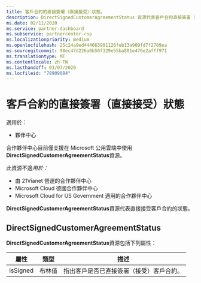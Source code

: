 ```yaml
---
title: 客戶合約的直接簽署（直接接受）狀態。
description: DirectSignedCustomerAgreementStatus 資源代表客戶合約直接簽署（直接接受）的狀態。
ms.date: 02/11/2020
ms.service: partner-dashboard
ms.subservice: partnercenter-csp
ms.localizationpriority: medium
ms.openlocfilehash: 25c24a9ed444663901126feb13a909fd7f2709ea
ms.sourcegitcommit: 98ec47d226a0b56f329e55ba881e476e2afff971
ms.translationtype: MT
ms.contentlocale: zh-TW
ms.lasthandoff: 03/07/2020
ms.locfileid: "78909084"
---
```

# <a name="direct-signing-direct-acceptance-status-of-a-customer-agreement"></a>客戶合約的直接簽署（直接接受）狀態

適用於：

- 夥伴中心

合作夥伴中心目前僅支援在 Microsoft 公用雲端中使用**DirectSignedCustomerAgreementStatus**資源。

此資源不適*用於：*

- 由 21Vianet 營運的合作夥伴中心
- Microsoft Cloud 德國合作夥伴中心
- Microsoft Cloud for US Government 適用的合作夥伴中心

**DirectSignedCustomerAgreementStatus**資源代表直接接受客戶合約的狀態。

## <a name="directsignedcustomeragreementstatus"></a>DirectSignedCustomerAgreementStatus

**DirectSignedCustomerAgreementStatus**資源包括下列屬性：

| 屬性       | 類型   | 描述                                                                                               |
|----------------|--------|-----------------------------------------------------------------------------------------------------------|
| isSigned | 布林值 | 指出客戶是否已直接簽署（接受）客戶合約。 |
